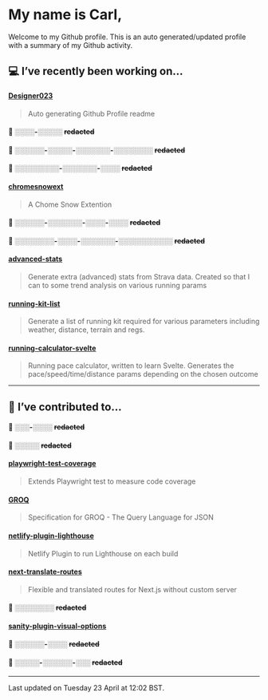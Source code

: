 # My name is Carl,

Welcome to my Github profile. This is an auto generated/updated profile with a summary of my Github activity.

## 💻 I’ve recently been working on...

#### [Designer023](https://github.com/Designer023/Designer023)
> Auto generating Github Profile readme

#### 🔐 ░░░░-░░░░░ ~~redacted~~

#### 🔐 ░░░░░░-░░░░░-░░░░░░░-░░░░░░░░ ~~redacted~~

#### 🔐 ░░░░░░░░░-░░░░░░░-░░░░ ~~redacted~~

#### [chromesnowext](https://github.com/Designer023/chromesnowext)
> A Chome Snow Extention

#### 🔐 ░░░░░░-░░░░░░░-░░░░-░░░░ ~~redacted~~

#### 🔐 ░░░░░░░░-░░░░-░░░░░░░-░░░░░░░░░░░ ~~redacted~~

#### [advanced-stats](https://github.com/Designer023/advanced-stats)
> Generate extra (advanced) stats from Strava data. Created so that I can to some trend analysis on various running params

#### [running-kit-list](https://github.com/Designer023/running-kit-list)
> Generate a list of running kit required for various parameters including weather, distance, terrain and regs.

#### [running-calculator-svelte](https://github.com/Designer023/running-calculator-svelte)
> Running pace calculator, written to learn Svelte. Generates the pace&#x2F;speed&#x2F;time&#x2F;distance params depending on the chosen outcome

***
## 🤝 I’ve contributed to...

#### 🔐 ░░░-░░░░ ~~redacted~~

#### 🔐 ░░░░░ ~~redacted~~

#### [playwright-test-coverage](https://github.com/anishkny/playwright-test-coverage)
> Extends Playwright test to measure code coverage

#### [GROQ](https://github.com/sanity-io/GROQ)
> Specification for GROQ - The Query Language for JSON

#### [netlify-plugin-lighthouse](https://github.com/netlify/netlify-plugin-lighthouse)
> Netlify Plugin to run Lighthouse on each build

#### [next-translate-routes](https://github.com/hozana/next-translate-routes)
> Flexible and translated routes for Next.js without custom server

#### 🔐 ░░░░░░░░ ~~redacted~~

#### [sanity-plugin-visual-options](https://github.com/fddigital-uk/sanity-plugin-visual-options)
> 

#### 🔐 ░░░░░░-░░░░ ~~redacted~~

#### 🔐 ░░░░░-░░░░░░-░░░ ~~redacted~~


***
Last updated on Tuesday 23 April at 12:02 BST.